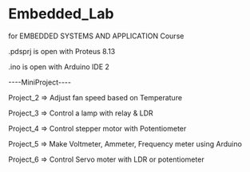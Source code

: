 # Embedded_Lab
 
for EMBEDDED SYSTEMS AND APPLICATION Course

.pdsprj is open with Proteus 8.13

.ino is open with Arduino IDE 2

----MiniProject---- 

Project_2 => Adjust fan speed based on Temperature

Project_3 => Control a lamp with relay & LDR

Project_4 => Control stepper motor with Potentiometer

Project_5 => Make Voltmeter, Ammeter, Frequency meter using Arduino

Project_6 => Control Servo moter with LDR or potentiometer

